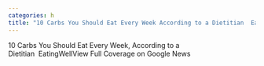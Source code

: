 ```yaml
---
categories: h
title: "10 Carbs You Should Eat Every Week According to a Dietitian  EatingWell"
---
```

10 Carbs You Should Eat Every Week, According to a Dietitian&nbsp;&nbsp;EatingWellView Full Coverage on Google News
